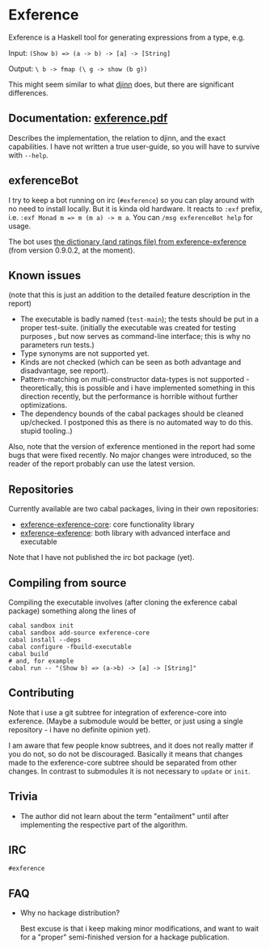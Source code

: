 # Exference

Exference is a Haskell tool for generating expressions from a type, e.g.

Input: `(Show b) => (a -> b) -> [a] -> [String]`

Output: `\ b -> fmap (\ g -> show (b g))`

This might seem similar to what [djinn](https://hackage.haskell.org/package/djinn)
does, but there are significant differences.

## Documentation: [exference.pdf](https://github.com/lspitzner/exference/raw/master/exference.pdf)

Describes the implementation, the relation to djinn,
and the exact capabilities. I have not written a true user-guide,
so you will have to survive with `--help`.

## exferenceBot

I try to keep a bot running on irc (`#exference`) so you can play around
with no need to install locally. But it is kinda old hardware.
It reacts to `:exf` prefix, i.e. `:exf Monad m => m (m a) -> m a`.
You can `/msg exferenceBot help` for usage.

The bot uses [the dictionary (and ratings file) from exference-exference](https://github.com/lspitzner/exference-exference/blob/master/ExferenceDict.hs)
 (from version 0.9.0.2, at the moment).

## Known issues

  (note that this is just an addition to the detailed feature description in the report)

- The executable is badly named (`test-main`);
  the tests should be put in a proper test-suite.
  (initially the executable was created for testing purposes
  , but now serves as command-line interface;
  this is why no parameters run tests.)
- Type synonyms are not supported yet.
- Kinds are not checked (which can be seen as both advantage and disadvantage, see report).
- Pattern-matching on multi-constructor data-types is not supported - theoretically,
  this is possible and i have implemented something in this direction recently, but
  the performance is horrible without further optimizations.
- The dependency bounds of the cabal packages should be cleaned up/checked.
  I postponed this as there is no automated way to do this. stupid tooling..)

Also, note that the version of exference mentioned in the report had some bugs
that were fixed recently. No major changes were introduced, so the reader of the
report probably can use the latest version.

## Repositories

Currently available are two cabal packages, living in their own repositories:
- [exference-exference\-core](https://github.com/lspitzner/exference-exference-core): core functionality library
- [exference-exference](https://github.com/lspitzner/exference-exference): both library with advanced interface and executable

Note that I have not published the irc bot package (yet).

## Compiling from source

Compiling the executable involves (after cloning the exference cabal package)
something along the lines of

~~~~
cabal sandbox init
cabal sandbox add-source exference-core
cabal install --deps
cabal configure -fbuild-executable
cabal build
# and, for example
cabal run -- "(Show b) => (a->b) -> [a] -> [String]"
~~~~

## Contributing

Note that i use a git subtree for integration of exference-core into exference.
(Maybe a submodule would be better, or just using a single repository -
i have no definite opinion yet). 

I am aware that few people know subtrees, and it does not really matter if
you do not, so do not be discouraged. Basically it means that changes
made to the exference-core subtree should be separated from other changes.
In contrast to submodules it is not necessary to `update` or `init`.

## Trivia

* The author did not learn about the term "entailment" until after implementing
  the respective part of the algorithm.

## IRC

`#exference`

## FAQ

- Why no hackage distribution?

    Best excuse is that i keep making minor modifications, and want to wait
    for a "proper" semi-finished version for a hackage publication.
